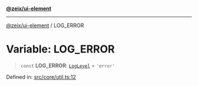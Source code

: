 [**@zeix/ui-element**](../README.md)

***

[@zeix/ui-element](../globals.md) / LOG\_ERROR

# Variable: LOG\_ERROR

> `const` **LOG\_ERROR**: [`LogLevel`](../type-aliases/LogLevel.md) = `'error'`

Defined in: [src/core/util.ts:12](https://github.com/zeixcom/ui-element/blob/ca211b4b90c507d609f4e96effa3624e9208d00e/src/core/util.ts#L12)
